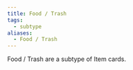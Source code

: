 ```yaml
---
title: Food / Trash
tags:
  - subtype
aliases:
  - Food / Trash
---
```

Food / Trash are a subtype of Item cards.